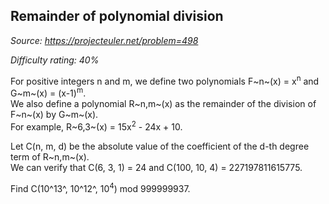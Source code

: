 Remainder of polynomial division
--------------------------------

*Source: https://projecteuler.net/problem=498*


*Difficulty rating: 40%*

For positive integers n and m, we define two polynomials F~n~(x) = x<sup>n</sup>
and G~m~(x) = (x-1)<sup>m</sup>.\
 We also define a polynomial R~n,m~(x) as the remainder of the division
of F~n~(x) by G~m~(x).\
 For example, R~6,3~(x) = 15x<sup>2</sup> - 24x + 10.

Let C(n, m, d) be the absolute value of the coefficient of the d-th
degree term of R~n,m~(x).\
 We can verify that C(6, 3, 1) = 24 and C(100, 10, 4) = 227197811615775.

Find C(10^13^, 10^12^, 10<sup>4</sup>) mod 999999937.
